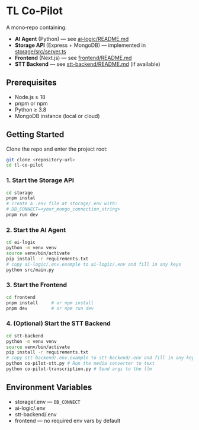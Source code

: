 # TL Co‑Pilot

A mono‑repo containing:

- **AI Agent** (Python) — see [ai-logic/README.md](ai-logic/README.md)  
- **Storage API** (Express + MongoDB) — implemented in [storage/src/server.ts](storage/src/server.ts)  
- **Frontend** (Next.js) — see [frontend/README.md](frontend/README.md)  
- **STT Backend** — see [stt-backend/README.md](stt-backend/README.md) (if available)

## Prerequisites

- Node.js ≥ 18  
- pnpm or npm  
- Python ≥ 3.8  
- MongoDB instance (local or cloud)

## Getting Started

Clone the repo and enter the project root:

```bash
git clone <repository-url>
cd tl-co-pilot
```

### 1. Start the Storage API

```bash
cd storage
pnpm instal
# create a .env file at storage/.env with:
# DB_CONNECT=<your_mongo_connection_string>
pnpm run dev
```

### 2. Start the AI Agent

```bash
cd ai-logic
python -m venv venv
source venv/bin/activate
pip install -r requirements.txt
# copy ai-logic/.env.example to ai-logic/.env and fill in any keys
python src/main.py
```

### 3. Start the Frontend

```bash
cd frontend
pnpm install     # or npm install
pnpm dev         # or npm run dev
```

### 4. (Optional) Start the STT Backend

```bash
cd stt-backend
python -m venv venv
source venv/bin/activate
pip install -r requirements.txt
# copy stt-backend/.env.example to stt-backend/.env and fill in any keys
python co-pilot-stt.py # Run the media converter to text
python co-pilot-transcription.py # Send args to the llm
```

## Environment Variables

- storage/.env — `DB_CONNECT`  
- ai-logic/.env
- stt-backend/.env
- frontend — no required env vars by default  
